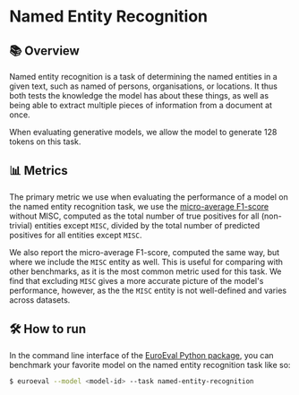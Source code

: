 # Named Entity Recognition

## 📚 Overview

Named entity recognition is a task of determining the named entities in a given text,
such as named of persons, organisations, or locations. It thus both tests the knowledge
the model has about these things, as well as being able to extract multiple pieces of
information from a document at once.

When evaluating generative models, we allow the model to generate 128 tokens on this
task.


## 📊 Metrics

The primary metric we use when evaluating the performance of a model on the named entity
recognition task, we use the [micro-average
F1-score](https://en.wikipedia.org/wiki/F-score#Micro_F1) without MISC, computed as the
total number of true positives for all (non-trivial) entities except `MISC`, divided by
the total number of predicted positives for all entities except `MISC`.

We also report the micro-average F1-score, computed the same way, but where we include
the `MISC` entity as well. This is useful for comparing with other benchmarks, as it is
the most common metric used for this task. We find that excluding `MISC` gives a more
accurate picture of the model's performance, however, as the the `MISC` entity is not
well-defined and varies across datasets.


## 🛠️ How to run

In the command line interface of the [EuroEval Python package](/python-package.md), you
can benchmark your favorite model on the named entity recognition task like so:

```bash
$ euroeval --model <model-id> --task named-entity-recognition
```
